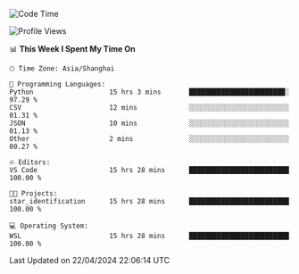 <!--START_SECTION:waka-->
![Code Time](http://img.shields.io/badge/Code%20Time-1%2C633%20hrs%2019%20mins-blue)

![Profile Views](http://img.shields.io/badge/Profile%20Views-9-blue)

📊 **This Week I Spent My Time On** 

```text
🕑︎ Time Zone: Asia/Shanghai

💬 Programming Languages: 
Python                   15 hrs 3 mins       ████████████████████████░   97.29 % 
CSV                      12 mins             ░░░░░░░░░░░░░░░░░░░░░░░░░   01.31 % 
JSON                     10 mins             ░░░░░░░░░░░░░░░░░░░░░░░░░   01.13 % 
Other                    2 mins              ░░░░░░░░░░░░░░░░░░░░░░░░░   00.27 % 

🔥 Editors: 
VS Code                  15 hrs 28 mins      █████████████████████████   100.00 % 

🐱‍💻 Projects: 
star_identification      15 hrs 28 mins      █████████████████████████   100.00 % 

💻 Operating System: 
WSL                      15 hrs 28 mins      █████████████████████████   100.00 % 
```


 Last Updated on 22/04/2024 22:06:14 UTC
<!--END_SECTION:waka-->